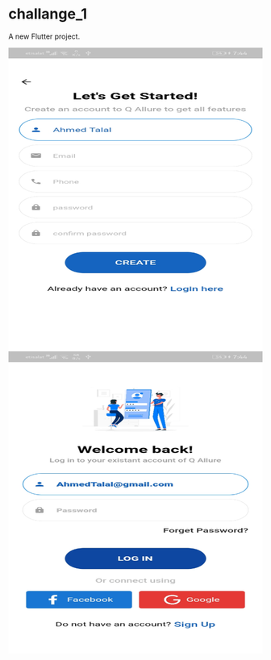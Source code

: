 # challange_1

A new Flutter project.

<img src="screenshots/Screenshot_20210903-074411.jpg" width="600" height="600">
<img src="screenshots/Screenshot_20210903-074417.jpg" width="600" height="600">

